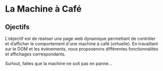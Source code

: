 # La Machine à Café

## Ojectifs
L’objectif est de réaliser une page web dynamique permettant de contrôler et d’afficher le comportement d'une machine à café (virtuelle). En travaillant sur le DOM et les évènements, nous proposerons différentes fonctionnalités et affichages correspondants.

Surtout, faites que la machine ne soit pas en panne...